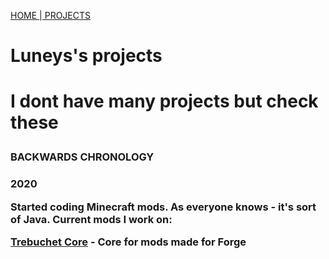 <p><a href="/index">HOME    </a>|<a href="/projects">    PROJECTS</a></p>
<h1>Luneys's projects<h1>
<p>I dont have many projects but check these</p>
<h3>BACKWARDS CHRONOLOGY<h3>
  <p><b>2020<b><p>
  <p>Started coding Minecraft mods. As everyone knows - it's sort of Java. Current mods I work on:</p>
  <p><a href="https://github.com/trebuchet-mods/TrebuchetCore">Trebuchet Core</a> - Core for mods made for Forge</p>
